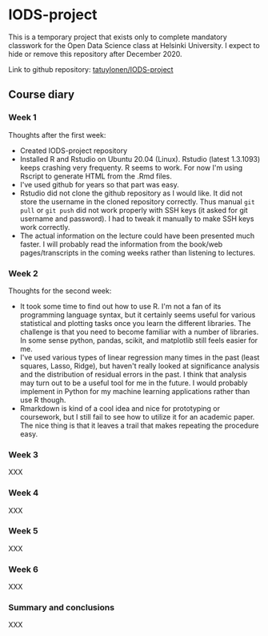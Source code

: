 # IODS-project

This is a temporary project that exists only to complete mandatory
classwork for the Open Data Science class at Helsinki University.  I
expect to hide or remove this repository after December 2020.

Link to github repository:
[tatuylonen/IODS-project](https://github.com/tatuylonen/IODS-project)

## Course diary

### Week 1

Thoughts after the first week:

* Created IODS-project repository
* Installed R and Rstudio on Ubuntu 20.04 (Linux).  Rstudio (latest
  1.3.1093) keeps crashing very frequenty.  R seems to work.  For now
  I'm using Rscript to generate HTML from the .Rmd files.
* I've used github for years so that part was easy.
* Rstudio did not clone the github repository as I would like.  It did not
  store the username in the cloned repository correctly. Thus manual
  ``git pull`` or ``git push`` did not work properly with SSH keys (it asked
  for git username and password).  I had to tweak it manually to make
  SSH keys work correctly.
* The actual information on the lecture could have been presented much
  faster. I will probably read the information from the book/web
  pages/transcripts in the coming weeks rather than listening to
  lectures.

### Week 2

Thoughts for the second week:

* It took some time to find out how to use R.  I'm not a fan of its
  programming language syntax, but it certainly seems useful for various
  statistical and plotting tasks once you learn the different libraries.
  The challenge is that you need to become familiar with a number of
  libraries.  In some sense python, pandas, scikit, and matplotlib still
  feels easier for me.
* I've used various types of linear regression many times in the past
  (least squares, Lasso, Ridge), but haven't really looked at
  significance analysis and the distribution of residual errors in the
  past.  I think that analysis may turn out to be a useful tool for me
  in the future.  I would probably implement in Python for my machine
  learning applications rather than use R though.
* Rmarkdown is kind of a cool idea and nice for prototyping or coursework,
  but I still fail to see how to utilize it for an academic paper.  The nice
  thing is that it leaves a trail that makes repeating the procedure easy.

### Week 3

XXX

### Week 4

XXX

### Week 5

XXX

### Week 6

XXX

### Summary and conclusions

XXX
